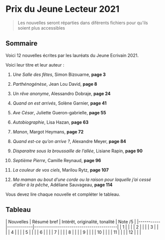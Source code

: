 # Prix du Jeune Lecteur 2021

> Les nouvelles seront réparties dans diférents fichiers pour qu'ils soient plus accessibles

## Sommaire

Voici 12 nouvelles écrites par les lauréats du Jeune Ecrivain 2021.

Voici leur titre et leur auteur :

1. *Une Salle des fêtes*, Simon Bizouarne, __page 3__

2. *Parthénogénèse*, Jean Lou David, __page 8__

3. *Un rêve anonyme*, Alessandro Dobraje, __page 24__

4. *Quand on est arrivés*, Solène Garnier, __page 41__

5. *Ave César*, Juliette Gueron-gabrielle, __page 55__

6. *Autobiographie*, Lisa Hazan, __page 63__

7. *Manon*, Margot Heymans, __page 72__

8. *Quand est-ce qu’on arrive ?*, Alexandre Meyer, __page 84__

9. *Disparaitre sous la broussaille de l’allée*, Lisiane Rapin, __page 90__

10. *Septième Pierre*, Camille Reynaud, __page 96__

11. *La couleur de vos ciels*, Marilou Rytz, __page 107__

12. *Ma maman au bout d’une corde ou la raison pour laquelle j’ai cessé d’aller à la pêche*, Adéliane Sauvageau, __page 114__

Vous devez lire chaque nouvelle et compléter le tableau.

## Tableau

| Nouvelles | Résumé bref | Intérêt, originalité, tonalité | Note /5 |
|-----------|-------------|------------------------------------------|
| 1         |             |                                          |
| 2         |             |                                          |
| 3         |             |                                          |
| 4         |             |                                          |
| 5         |             |                                          |
| 6         |             |                                          |
| 7         |             |                                          |
| 8         |             |                                          |
| 9         |             |                                          |
| 10        |             |                                          |
| 11        |             |                                          |
| 12        |             |                                          |
